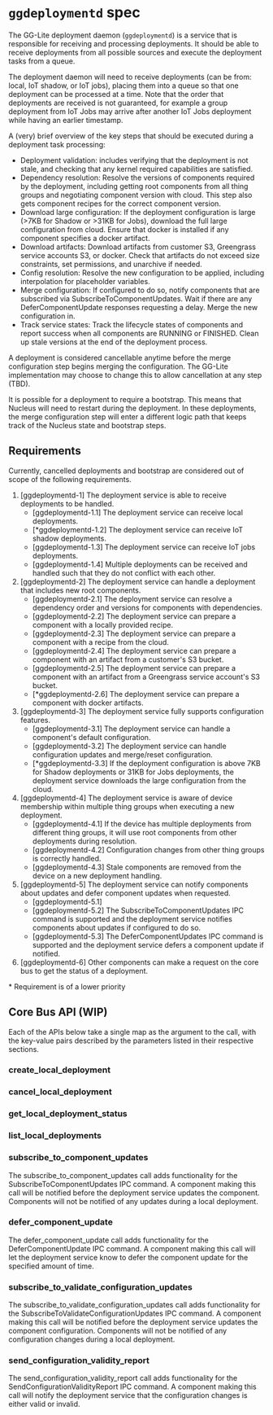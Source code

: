 # `ggdeploymentd` spec

The GG-Lite deployment daemon (`ggdeploymentd`) is a service that is responsible
for receiving and processing deployments. It should be able to receive
deployments from all possible sources and execute the deployment tasks from a
queue.

The deployment daemon will need to receive deployments (can be from: local, IoT
shadow, or IoT jobs), placing them into a queue so that one deployment can be
processed at a time. Note that the order that deployments are received is not
guaranteed, for example a group deployment from IoT Jobs may arrive after
another IoT Jobs deployment while having an earlier timestamp.

A (very) brief overview of the key steps that should be executed during a
deployment task processing:

- Deployment validation: includes verifying that the deployment is not stale,
  and checking that any kernel required capabilities are satisfied.
- Dependency resolution: Resolve the versions of components required by the
  deployment, including getting root components from all thing groups and
  negotiating component version with cloud. This step also gets component
  recipes for the correct component version.
- Download large configuration: If the deployment configuration is large (>7KB
  for Shadow or >31KB for Jobs), download the full large configuration from
  cloud. Ensure that docker is installed if any component specifies a docker
  artifact.
- Download artifacts: Download artifacts from customer S3, Greengrass service
  accounts S3, or docker. Check that artifacts do not exceed size constraints,
  set permissions, and unarchive if needed.
- Config resolution: Resolve the new configuration to be applied, including
  interpolation for placeholder variables.
- Merge configuration: If configured to do so, notify components that are
  subscribed via SubscribeToComponentUpdates. Wait if there are any
  DeferComponentUpdate responses requesting a delay. Merge the new configuration
  in.
- Track service states: Track the lifecycle states of components and report
  success when all components are RUNNING or FINISHED. Clean up stale versions
  at the end of the deployment process.

A deployment is considered cancellable anytime before the merge configuration
step begins merging the configuration. The GG-Lite implementation may choose to
change this to allow cancellation at any step (TBD).

It is possible for a deployment to require a bootstrap. This means that Nucleus
will need to restart during the deployment. In these deployments, the merge
configuration step will enter a different logic path that keeps track of the
Nucleus state and bootstrap steps.

## Requirements

Currently, cancelled deployments and bootstrap are considered out of scope of
the following requirements.

1. [ggdeploymentd-1] The deployment service is able to receive deployments to be
   handled.
   - [ggdeploymentd-1.1] The deployment service can receive local deployments.
   - [*ggdeploymentd-1.2] The deployment service can receive IoT shadow
     deployments.
   - [ggdeploymentd-1.3] The deployment service can receive IoT jobs
     deployments.
   - [ggdeploymentd-1.4] Multiple deployments can be received and handled such
     that they do not conflict with each other.
2. [ggdeploymentd-2] The deployment service can handle a deployment that
   includes new root components.
   - [ggdeploymentd-2.1] The deployment service can resolve a dependency order
     and versions for components with dependencies.
   - [ggdeploymentd-2.2] The deployment service can prepare a component with a
     locally provided recipe.
   - [ggdeploymentd-2.3] The deployment service can prepare a component with a
     recipe from the cloud.
   - [ggdeploymentd-2.4] The deployment service can prepare a component with an
     artifact from a customer's S3 bucket.
   - [ggdeploymentd-2.5] The deployment service can prepare a component with an
     artifact from a Greengrass service account's S3 bucket.
   - [*ggdeploymentd-2.6] The deployment service can prepare a component with
     docker artifacts.
3. [ggdeploymentd-3] The deployment service fully supports configuration
   features.
   - [ggdeploymentd-3.1] The deployment service can handle a component's default
     configuration.
   - [ggdeploymentd-3.2] The deployment service can handle configuration updates
     and merge/reset configuration.
   - [*ggdeploymentd-3.3] If the deployment configuration is above 7KB for
     Shadow deployments or 31KB for Jobs deployments, the deployment service
     downloads the large configuration from the cloud.
4. [ggdeploymentd-4] The deployment service is aware of device membership within
   multiple thing groups when executing a new deployment.
   - [ggdeploymentd-4.1] If the device has multiple deployments from different
     thing groups, it will use root components from other deployments during
     resolution.
   - [ggdeploymentd-4.2] Configuration changes from other thing groups is
     correctly handled.
   - [ggdeploymentd-4.3] Stale components are removed from the device on a new
     deployment handling.
5. [ggdeploymentd-5] The deployment service can notify components about updates
   and defer component updates when requested.
   - [ggdeploymentd-5.1]
   - [ggdeploymentd-5.2] The SubscribeToComponentUpdates IPC command is
     supported and the deployment service notifies components about updates if
     configured to do so.
   - [ggdeploymentd-5.3] The DeferComponentUpdates IPC command is supported and
     the deployment service defers a component update if notified.
6. [ggdeploymentd-6] Other components can make a request on the core bus to get
   the status of a deployment.

\* Requirement is of a lower priority

## Core Bus API (WIP)

Each of the APIs below take a single map as the argument to the call, with the
key-value pairs described by the parameters listed in their respective sections.

### create_local_deployment

### cancel_local_deployment

### get_local_deployment_status

### list_local_deployments

### subscribe_to_component_updates

The subscribe_to_component_updates call adds functionality for the
SubscribeToComponentUpdates IPC command. A component making this call will be
notified before the deployment service updates the component. Components will
not be notified of any updates during a local deployment.

### defer_component_update

The defer_component_update call adds functionality for the DeferComponentUpdate
IPC command. A component making this call will let the deployment service know
to defer the component update for the specified amount of time.

### subscribe_to_validate_configuration_updates

The subscribe_to_validate_configuration_updates call adds functionality for the
SubscribeToValidateConfigurationUpdates IPC command. A component making this
call will be notified before the deployment service updates the component
configuration. Components will not be notified of any configuration changes
during a local deployment.

### send_configuration_validity_report

The send_configuration_validity_report call adds functionality for the
SendConfigurationValidityReport IPC command. A component making this call will
notify the deployment service that the configuration changes is either valid or
invalid.
